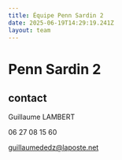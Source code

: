 ```yaml
---
title: Équipe Penn Sardin 2
date: 2025-06-19T14:29:19.241Z
layout: team
---
```


# Penn Sardin 2



## contact 

Guillaume LAMBERT

06 27 08 15 60

guillaumededz@laposte.net

